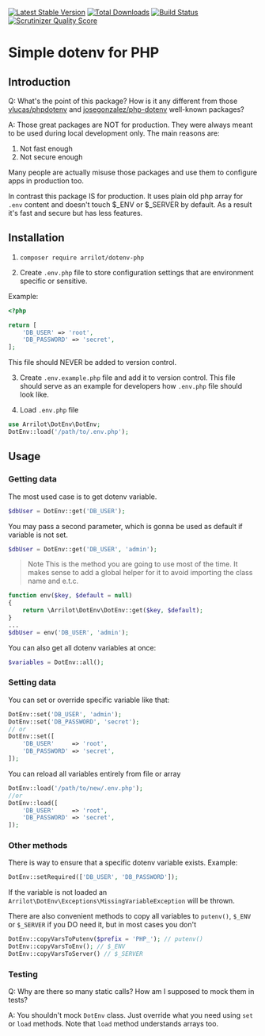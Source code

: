 [![Latest Stable Version](https://poser.pugx.org/arrilot/dotenv-php/v/stable.svg)](https://packagist.org/packages/arrilot/dotenv-php/)
[![Total Downloads](https://img.shields.io/packagist/dt/arrilot/dotenv-php.svg?style=flat)](https://packagist.org/packages/Arrilot/dotenv-php)
[![Build Status](https://img.shields.io/travis/arrilot/dotenv-php/master.svg?style=flat)](https://travis-ci.org/arrilot/dotenv-php)
[![Scrutinizer Quality Score](https://scrutinizer-ci.com/g/arrilot/dotenv-php/badges/quality-score.png?b=master)](https://scrutinizer-ci.com/g/arrilot/dotenv-php/)

# Simple dotenv for PHP

## Introduction

Q: What's the point of this package? How is it any different from those [vlucas/phpdotenv](https://github.com/vlucas/phpdotenv/) and [josegonzalez/php-dotenv](https://github.com/josegonzalez/php-dotenv) well-known packages?

A: Those great packages are NOT for production. They were always meant to be used during local development only.
The main reasons are:
1) Not fast enough
2) Not secure enough

Many people are actually misuse those packages and use them to configure apps in production too.

In contrast this package IS for production.
It uses plain old php array for `.env` content and doesn't touch $_ENV or $_SERVER by default.
As a result it's fast and secure but has less features.

## Installation

1) `composer require arrilot/dotenv-php`

2) Create `.env.php` file to store configuration settings that are environment specific or sensitive.

Example:

```php
<?php

return [
    'DB_USER' => 'root',
    'DB_PASSWORD' => 'secret',
];

```

This file should NEVER be added to version control.

3) Create  `.env.example.php` file and add it to version control. This file should serve as an example for developers how `.env.php` file should look like. 

4) Load `.env.php` file 

```php 
use Arrilot\DotEnv\DotEnv;
DotEnv::load('/path/to/.env.php'); 
```

## Usage

### Getting data

The most used case is to get dotenv variable.

```php
$dbUser = DotEnv::get('DB_USER');
```

You may pass a second parameter, which is gonna be used as default if variable is not set.

```php
$dbUser = DotEnv::get('DB_USER', 'admin');
```

> Note
This is the method you are going to use most of the time.
It makes sense to add a global helper for it to avoid importing the class name and e.t.c.

```php
function env($key, $default = null)
{
    return \Arrilot\DotEnv\DotEnv::get($key, $default);
}
...
$dbUser = env('DB_USER', 'admin');
```

You can also get all dotenv variables at once:

```php
$variables = DotEnv::all();
```

### Setting data

You can set or override specific variable like that:

```php
DotEnv::set('DB_USER', 'admin');
DotEnv::set('DB_PASSWORD', 'secret');
// or
DotEnv::set([
    'DB_USER'     => 'root',
    'DB_PASSWORD' => 'secret',
]);
```

You can reload all variables entirely from file or array

```php
DotEnv::load('/path/to/new/.env.php');
//or
DotEnv::load([
    'DB_USER'     => 'root',
    'DB_PASSWORD' => 'secret',
]);
```

### Other methods

There is way to ensure that a specific dotenv variable exists.
Example:

```php
DotEnv::setRequired(['DB_USER', 'DB_PASSWORD']);
```
If the variable is not loaded an `Arrilot\DotEnv\Exceptions\MissingVariableException` will be thrown.

There are also convenient methods to copy all variables to `putenv()`, `$_ENV` or `$_SERVER` if you DO need it, but in most cases you don't

```php
DotEnv::copyVarsToPutenv($prefix = 'PHP_'); // putenv()
DotEnv::copyVarsToEnv(); // $_ENV
DotEnv::copyVarsToServer() // $_SERVER
```

### Testing

Q: Why are there so many static calls? How am I supposed to mock them in tests?

A: You shouldn't mock `DotEnv` class. Just override what you need using `set` or `load` methods.
Note that `load` method understands arrays too.
